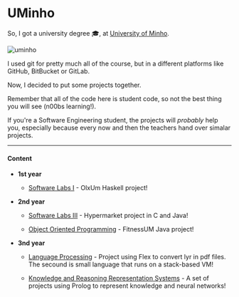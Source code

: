 # UMinho


So, I got a university degree :mortar_board:, at [University of Minho](https://www.uminho.pt/EN/).

![uminho](http://www4.di.uminho.pt/~jmf/IMAGES/um_eeng.gif)

I used git for pretty much all of the course, but in a different platforms like GitHub, BitBucket or GitLab. 

Now, I decided to put some projects together.

Remember that all of the code here is student code, so not the best thing you will see (n00bs learning!).

If you're a Software Engineering student, the projects will *probably* help you, especially because every now and then the teachers hand over simalar projects. 

---

#### Content

* **1st year**

  * [Software Labs I](https://github.com/filipedaniel/uminho/tree/master/01/software-labs-1) - OlxUm Haskell project!

* **2nd year**

  * [Software Labs III](https://github.com/filipedaniel/uminho/tree/master/01/software-labs-1) - Hypermarket project in C and Java!

  * [Object Oriented Programming](https://github.com/filipedaniel/uminho/tree/master/02/object-oriented-programing) - FitnessUM Java project!

* **3nd year**

  * [Language Processing](https://github.com/filipedaniel/uminho/tree/master/03/language-processing) - Project using Flex to convert lyr in pdf files. The secound is small language that runs on a stack-based VM!

  * [Knowledge and Reasoning Representation Systems](https://github.com/filipedaniel/uminho/tree/master/03/knowledge-and-reasoning-representation-systems) - A set of projects using Prolog to represent knowledge and neural networks!
